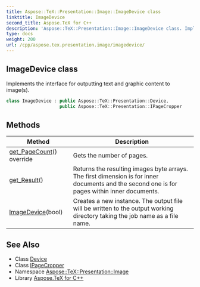 ```yaml
---
title: Aspose::TeX::Presentation::Image::ImageDevice class
linktitle: ImageDevice
second_title: Aspose.TeX for C++
description: 'Aspose::TeX::Presentation::Image::ImageDevice class. Implements the interface for outputting text and graphic content to image(s) in C++.'
type: docs
weight: 200
url: /cpp/aspose.tex.presentation.image/imagedevice/
---
```

## ImageDevice class


Implements the interface for outputting text and graphic content to image(s).

```cpp
class ImageDevice : public Aspose::TeX::Presentation::Device,
                    public Aspose::TeX::Presentation::IPageCropper
```

## Methods

| Method | Description |
| --- | --- |
| [get_PageCount](./get_pagecount/)() override | Gets the number of pages. |
| [get_Result](./get_result/)() | Returns the resulting images byte arrays. The first dimension is for inner documents and the second one is for pages within inner documents. |
| [ImageDevice](./imagedevice/)(bool) | Creates a new instance. The output file will be written to the output working directory taking the job name as a file name. |
## See Also

* Class [Device](../../aspose.tex.presentation/device/)
* Class [IPageCropper](../../aspose.tex.presentation/ipagecropper/)
* Namespace [Aspose::TeX::Presentation::Image](../)
* Library [Aspose.TeX for C++](../../)
